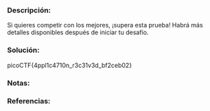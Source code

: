 ### Descripción: 
Si quieres competir con los mejores, ¡supera esta prueba!
Habrá más detalles disponibles después de iniciar tu desafío.
### Solución:
picoCTF{4ppl1c4710n_r3c31v3d_bf2ceb02}
### Notas:


### Referencias:
